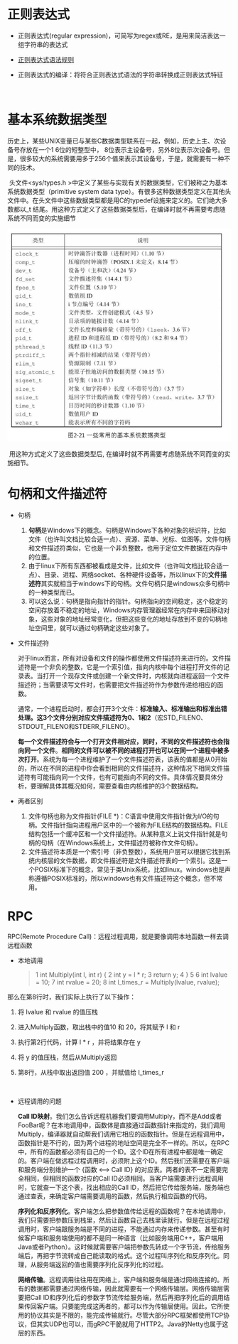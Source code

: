 # 正则表达式

- 正则表达式(regular expression)，可简写为regex或RE，是用来简洁表达一组字符串的表达式

- [正则表达式语法规则](<https://www.jianshu.com/p/e25c4cfc8f4e>)

- 正则表达式的编译：将符合正则表达式语法的字符串转换成正则表达式特征

  ​	



# 基本系统数据类型

​	历史上，某些UNIX变量已与某些C数据类型联系在一起，例如，历史上主、次设备号存放在一个1 6位的短整型中， 8位表示主设备号，另外8位表示次设备号。但是，很多较大的系统需要用多于256个值来表示其设备号，于是，就需要有一种不同的技术。

​	头文件<sys/types.h >中定义了某些与实现有关的数据类型，它们被称之为基本系统数据类型（primitive system data type）。有很多这种数据类型定义在其他头文件中。在头文件中这些数据类型都是用C的typedef设施来定义的。它们绝大多数都以_t 结尾。用这种方式定义了这些数据类型后，在编译时就不再需要考虑随系统不同而变的实施细节

![常用基本系统数据类型](img/基本系统数据类型.png)

​	用这种方式定义了这些数据类型后, 在编译时就不再需要考虑随系统不同而变的实施细节。





# 句柄和文件描述符



- 句柄
  1. **句柄**是Windows下的概念。句柄是Windows下各种对象的标识符，比如文件（也许叫文档比较合适一点）、资源、菜单、光标、位图等。文件句柄和文件描述符类似，它也是一个非负整数，也用于定位文件数据在内存中的位置。
  2. 由于linux下所有东西都被看成是文件，比如文件（也许叫文档比较合适一点）、目录、进程、网络socket、各种硬件设备等，所以linux下的**文件描述符**其实就相当于windows下的句柄。文件句柄只是windows众多句柄中的一种类型而已。
  3. 可以这么说：句柄是指向指针的指针。句柄指向的空间稳定，这个稳定的空间存放着不稳定的地址，Windows内存管理器经常在内存中来回移动对象，这些对象的地址经常变化，但把这些变化的地址存放到不变的句柄地址空间里，就可以通过句柄确定这些对象了。





- 文件描述符

  对于linux而言，所有对设备和文件的操作都使用文件描述符来进行的。文件描述符是一个非负的整数，它是一个索引值，指向内核中每个进程打开文件的记录表。当打开一个现存文件或创建一个新文件时，内核就向进程返回一个文件描述符；当需要读写文件时，也需要把文件描述符作为参数传递给相应的函数。

  通常，一个进程启动时，都会打开3个文件：**标准输入、标准输出和标准出错处理。这3个文件分别对应文件描述符为0、1和2**（宏STD_FILENO、STDOUT_FILENO和STDERR_FILENO）。

  **每一个文件描述符会与一个打开文件相对应，同时，不同的文件描述符也会指向同一个文件**。**相同的文件可以被不同的进程打开也可以在同一个进程中被多次打开**。系统为每一个进程维护了一个文件描述符表，该表的值都是从0开始的，所以在不同的进程中你会看到相同的文件描述符，这种情况下相同文件描述符有可能指向同一个文件，也有可能指向不同的文件。具体情况要具体分析，要理解具体其概况如何，需要查看由内核维护的3个数据结构。





- 两者区别
  1. 文件句柄也称为文件指针(FILE *)：C语言中使用文件指针做为I/O的句柄。文件指针指向进程用户区中的一个被称为FILE结构的数据结构。FILE结构包括一个缓冲区和一个文件描述符。从某种意义上说文件指针就是句柄的句柄（在Windows系统上，文件描述符被称作文件句柄）。
  2. 文件描述符本质是一个索引号（非负整数），系统用户层可以根据它找到系统内核层的文件数据，即文件描述符是文件描述符表的一个索引。这是一个POSIX标准下的概念，常见于类Unix系统，比如linux。windows也是声称遵循POSIX标准的，所以windows也有文件描述符这个概念，但不常用。



# RPC

RPC(Remote Procedure Call)：远程过程调用，就是要像调用本地函数一样去调远程函数

- 本地调用

  > 1 int Multiply(int l, int r) {
  > 2    int y = l * r;
  > 3    return y;
  > 4 }
  > 5 
  > 6 int lvalue = 10;
  > 7 int rvalue = 20;
  > 8 int l_times_r = Multiply(lvalue, rvalue);

那么在第8行时，我们实际上执行了以下操作：

1. 将 lvalue 和 rvalue 的值压栈

2. 进入Multiply函数，取出栈中的值10 和 20，将其赋予 l 和 r

3. 执行第2行代码，计算 l * r ，并将结果存在 y

4. 将 y 的值压栈，然后从Multiply返回

5. 第8行，从栈中取出返回值 200 ，并赋值给 l_times_r

   ​	

- 远程调用的问题

  **Call ID映射**。我们怎么告诉远程机器我们要调用Multiply，而不是Add或者FooBar呢？在本地调用中，函数体是直接通过函数指针来指定的，我们调用Multiply，编译器就自动帮我们调用它相应的函数指针。但是在远程调用中，函数指针是不行的，因为两个进程的地址空间是完全不一样的。所以，在RPC中，所有的函数都必须有自己的一个ID。这个ID在所有进程中都是唯一确定的。客户端在做远程过程调用时，必须附上这个ID。然后我们还需要在客户端和服务端分别维护一个 {函数 <--> Call ID} 的对应表。两者的表不一定需要完全相同，但相同的函数对应的Call ID必须相同。当客户端需要进行远程调用时，它就查一下这个表，找出相应的Call ID，然后把它传给服务端，服务端也通过查表，来确定客户端需要调用的函数，然后执行相应函数的代码。

  **序列化和反序列化**。客户端怎么把参数值传给远程的函数呢？在本地调用中，我们只需要把参数压到栈里，然后让函数自己去栈里读就行。但是在远程过程调用时，客户端跟服务端是不同的进程，不能通过内存来传递参数。甚至有时候客户端和服务端使用的都不是同一种语言（比如服务端用C++，客户端用Java或者Python）。这时候就需要客户端把参数先转成一个字节流，传给服务端后，再把字节流转成自己能读取的格式。这个过程叫序列化和反序列化。同理，从服务端返回的值也需要序列化反序列化的过程。

  **网络传输**。远程调用往往用在网络上，客户端和服务端是通过网络连接的。所有的数据都需要通过网络传输，因此就需要有一个网络传输层。网络传输层需要把Call ID和序列化后的参数字节流传给服务端，然后再把序列化后的调用结果传回客户端。只要能完成这两者的，都可以作为传输层使用。因此，它所使用的协议其实是不限的，能完成传输就行。尽管大部分RPC框架都使用TCP协议，但其实UDP也可以，而gRPC干脆就用了HTTP2。Java的Netty也属于这层的东西。

